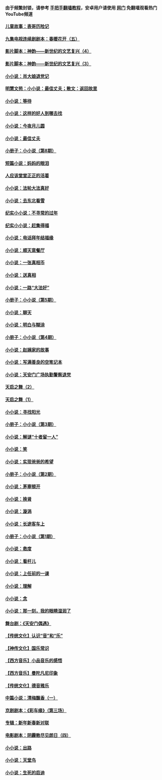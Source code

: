 #### 由于频繁封锁，请参考 [手把手翻墙教程](https://github.com/gfw-breaker/guides/wiki/)，安卓用户请使用 [网门](https://github.com/gfw-breaker/nogfw/blob/master/dl.md?t=06191100) 免翻墙观看热门YouTube频道 

#### [儿童故事：表哥历险记](../pages/328/383535.md?t=06191100) 

#### [九集电视连续剧剧本：春暖花开（五）](../pages/328/275919.md?t=06191100) 

#### [影片脚本：神韵——新世纪的文艺复兴（4）](../pages/328/266089.md?t=06191100) 

#### [影片脚本：神韵——新世纪的文艺复兴（3）](../pages/328/266087.md?t=06191100) 

#### [小小说：肖大娘退党记](../pages/328/239807.md?t=06191100) 

#### [明慧文苑：小小说：最佳丈夫；散文：返回故里](../pages/328/3439.md?t=06191100) 

#### [小小说：等待](../pages/328/223927.md?t=06191100) 

#### [小小说：这样的好人到哪去找](../pages/328/209396.md?t=06191100) 

#### [小小说：今夜月儿圆](../pages/328/193588.md?t=06191100) 

#### [小小说：最佳丈夫](../pages/328/190938.md?t=06191100) 

#### [小册子：小小说（第8期）](../pages/328/188202.md?t=06191100) 

#### [短篇小说：妈妈的眼泪](../pages/328/187712.md?t=06191100) 

#### [人应该堂堂正正的活着](../pages/328/182430.md?t=06191100) 

#### [小小说：法轮大法真好](../pages/328/174669.md?t=06191100) 

#### [小小说：去东北看雪](../pages/328/173882.md?t=06191100) 

#### [纪实小小说：不寻常的过年](../pages/328/173187.md?t=06191100) 

#### [纪实小小说：赶集得福](../pages/328/172652.md?t=06191100) 

#### [小小说：电话拜年结福缘](../pages/328/172533.md?t=06191100) 

#### [小小说：顺天意餐厅](../pages/328/170182.md?t=06191100) 

#### [小小说：一张真相币](../pages/328/169410.md?t=06191100) 

#### [小小说：送真相](../pages/328/166713.md?t=06191100) 

#### [小小说：一路“大法好”](../pages/328/162016.md?t=06191100) 

#### [小册子：小小说（第5期）](../pages/328/161131.md?t=06191100) 

#### [小小说：聊天](../pages/328/159640.md?t=06191100) 

#### [小小说：明白与糊涂](../pages/328/158101.md?t=06191100) 

#### [小册子：小小说（第4期）](../pages/328/158006.md?t=06191100) 

#### [小小说：赵姨家的故事](../pages/328/157843.md?t=06191100) 

#### [小小说：写满善良的空笔记本](../pages/328/157382.md?t=06191100) 

#### [小小说：天安门广场执勤警察退党](../pages/328/156982.md?t=06191100) 

#### [天启之舞（2）](../pages/328/153440.md?t=06191100) 

#### [天启之舞（1）](../pages/328/153439.md?t=06191100) 

#### [小小说：寻找阳光](../pages/328/153065.md?t=06191100) 

#### [小册子：小小说（第3期）](../pages/328/151715.md?t=06191100) 

#### [小小说：解谜“十者留一人”](../pages/328/148967.md?t=06191100) 

#### [小小说：笑](../pages/328/148905.md?t=06191100) 

#### [小小说：实现爸爸的希望](../pages/328/148096.md?t=06191100) 

#### [小册子：小小说（第2期）](../pages/328/147214.md?t=06191100) 

#### [小小说：茅塞顿开](../pages/328/147030.md?t=06191100) 

#### [小小说：换肾](../pages/328/146770.md?t=06191100) 

#### [小小说：漩涡](../pages/328/146683.md?t=06191100) 

#### [小小说：长途客车上](../pages/328/145076.md?t=06191100) 

#### [小册子：小小说（第1期）](../pages/328/143963.md?t=06191100) 

#### [小小说：救度](../pages/328/143927.md?t=06191100) 

#### [小小说：看杆儿](../pages/328/142137.md?t=06191100) 

#### [小小说：上任前的一课](../pages/328/140808.md?t=06191100) 

#### [小小说：理解](../pages/328/140476.md?t=06191100) 

#### [小小说：念](../pages/328/139513.md?t=06191100) 

#### [小小说：那一刻，我的眼睛湿润了](../pages/328/138476.md?t=06191100) 

#### [舞台剧：《天安门偶遇》](../pages/328/117155.md?t=06191100) 

#### [【传统文化】认识“音”和“乐”](../pages/328/108667.md?t=06191100) 

#### [【神传文化】国乐常识](../pages/328/104225.md?t=06191100) 

#### [【西方音乐】小品音乐的感悟](../pages/328/102924.md?t=06191100) 

#### [【西方音乐】曼陀凡尼印象](../pages/328/102922.md?t=06191100) 

#### [【传统文化】德音雅乐](../pages/328/102923.md?t=06191100) 

#### [中篇小说：清梅飘香（一）](../pages/328/101058.md?t=06191100) 

#### [京剧剧本：《彩车缘》（第三场）](../pages/328/96434.md?t=06191100) 

#### [专辑：新年新春新对联](../pages/328/94991.md?t=06191100) 

#### [电影剧本：阴霾散尽见朗日（四）](../pages/328/87081.md?t=06191100) 

#### [小小说：出路](../pages/328/84848.md?t=06191100) 

#### [小小说：天堂鸟](../pages/328/83084.md?t=06191100) 

#### [小小说：生死的启迪](../pages/328/70977.md?t=06191100) 

